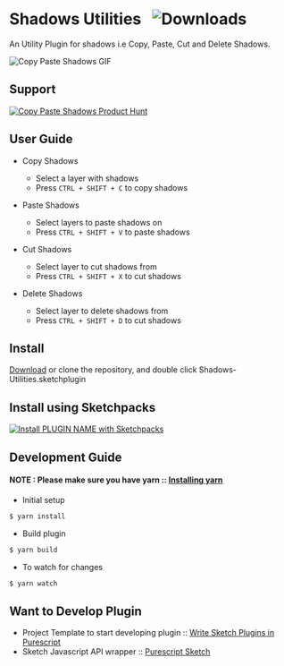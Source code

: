 # Shadows Utilities &nbsp; ![Downloads](https://img.shields.io/github/downloads/iarthstar/shadows-utilities/total?style=social)

An Utility Plugin for shadows i.e Copy, Paste, Cut and Delete Shadows.

![Copy Paste Shadows GIF](https://i.imgur.com/BSRtg77.gif)

## Support

[![Copy Paste Shadows Product Hunt](https://api.producthunt.com/widgets/embed-image/v1/featured.svg?post_id=156834&theme=dark)](https://www.producthunt.com/posts/copy-paste-shadows?utm_source=badge-featured&utm_medium=badge&utm_souce=badge-copy-paste-shadows)

## User Guide

* Copy Shadows
    * Select a layer with shadows
    * Press `CTRL + SHIFT + C` to copy shadows

* Paste Shadows
    * Select layers to paste shadows on
    * Press `CTRL + SHIFT + V` to paste shadows

* Cut Shadows
    * Select layer to cut shadows from
    * Press `CTRL + SHIFT + X` to cut shadows

* Delete Shadows
    * Select layer to delete shadows from
    * Press `CTRL + SHIFT + D` to cut shadows

## Install

[Download](https://github.com/iarthstar/Shadows-Utilities/releases/download/v2.1.0/Shadows-Utilities.sketchplugin.zip) or clone the repository, and double click Shadows-Utilities.sketchplugin

## Install using Sketchpacks

[![Install PLUGIN NAME with Sketchpacks](http://sketchpacks-com.s3.amazonaws.com/assets/badges/sketchpacks-badge-install.png "Install PLUGIN NAME with Sketchpacks")](https://www.sketchpacks.com/iarthstar/copy-paste-shadows/install)

## Development Guide

#### NOTE : Please make sure you have yarn :: [Installing yarn](https://yarnpkg.com/en/docs/install)

* Initial setup

```bash
$ yarn install
```

* Build plugin

```bash
$ yarn build
```

* To watch for changes

```bash
$ yarn watch
```

## Want to Develop Plugin

* Project Template to start developing plugin :: [Write Sketch Plugins in Purescript](https://github.com/iarthstar/purs-sketch-plugin)
* Sketch Javascript API wrapper :: [Purescript Sketch](https://github.com/iarthstar/purescript-sketch)
